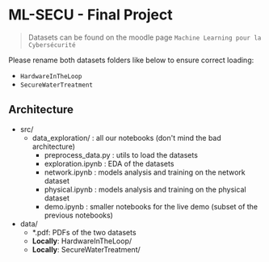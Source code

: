 # ML-SECU - Final Project

> Datasets can be found on the moodle page `Machine Learning pour la Cybersécurité`

Please rename both datasets folders like below to ensure correct loading:
- `HardwareInTheLoop`
- `SecureWaterTreatment`

## Architecture

- src/
    - data_exploration/ : all our notebooks (don't mind the bad architecture)
        - preprocess_data.py : utils to load the datasets
        - exploration.ipynb : EDA of the datasets
        - network.ipynb : models analysis and training on the network dataset
        - physical.ipynb : models analysis and training on the physical dataset
        - demo.ipynb : smaller notebooks for the live demo (subset of the previous notebooks)
- data/
    - *.pdf: PDFs of the two datasets
    - **Locally**: HardwareInTheLoop/
    - **Locally**: SecureWaterTreatment/
